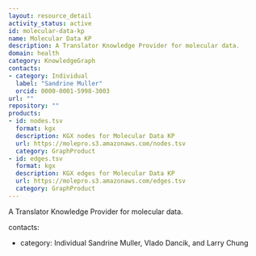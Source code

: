 ```yaml
---
layout: resource_detail
activity_status: active
id: molecular-data-kp
name: Molecular Data KP
description: A Translator Knowledge Provider for molecular data.
domain: health
category: KnowledgeGraph
contacts:
- category: Individual
  label: "Sandrine Muller"
  orcid: 0000-0001-5998-3003
url: ""
repository: ""
products:
- id: nodes.tsv
  format: kgx
  description: KGX nodes for Molecular Data KP
  url: https://molepro.s3.amazonaws.com/nodes.tsv
  category: GraphProduct
- id: edges.tsv
  format: kgx
  description: KGX edges for Molecular Data KP
  url: https://molepro.s3.amazonaws.com/edges.tsv
  category: GraphProduct
---
```


A Translator Knowledge Provider for molecular data.

contacts:
- category: Individual
 Sandrine Muller, Vlado Dancik, and Larry Chung
